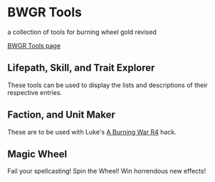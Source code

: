 # BWGR Tools
a collection of tools for burning wheel gold revised

[BWGR Tools page](https://yigitlevent.github.io/bwgr-tools/)

## Lifepath, Skill, and Trait Explorer
These tools can be used to display the lists and descriptions of their respective entries.

## Faction, and Unit Maker
These are to be used with Luke's [A Burning War R4](https://forums.burningwheel.com/t/a-burning-war/23815/15?u=sifaus) hack.

## Magic Wheel
Fail your spellcasting! Spin the Wheel! Win horrendous new effects!
